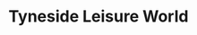 ---
title: "Tyneside Leisure World"
url: /chester-le-street/tyneside-leisure-world/
shop: caravan
---